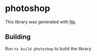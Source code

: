 # photoshop

This library was generated with [Nx](https://nx.dev).

## Building

Run `nx build photoshop` to build the library.
